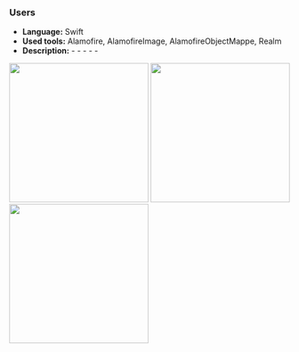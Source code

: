 ### **Users**

* **Language:** Swift
* **Used tools:** Alamofire, AlamofireImage, AlamofireObjectMappe, Realm
* **Description:** - - - - -

<img src="https://user-images.githubusercontent.com/4967822/62030966-51449b80-b1f7-11e9-8c84-5489a97477d2.png" width="250"> <img src="https://user-images.githubusercontent.com/4967822/62030970-543f8c00-b1f7-11e9-8be0-ce65c4c4959c.png" width="250">
<img src="https://user-images.githubusercontent.com/4967822/62030974-56a1e600-b1f7-11e9-8cbf-bdb5dc855059.png" width="250"> 
